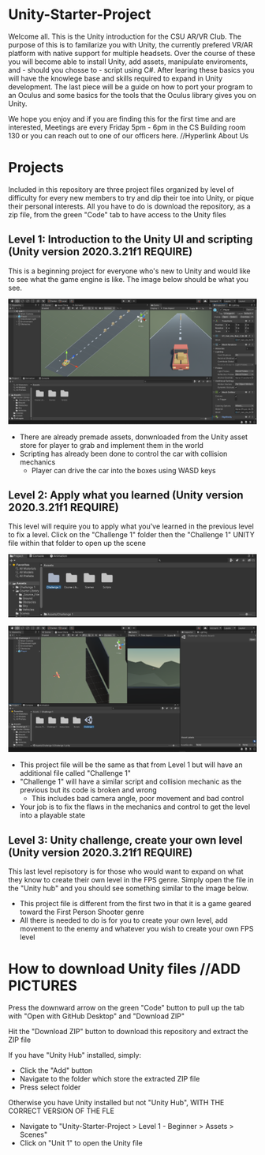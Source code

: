 # Unity-Starter-Project
Welcome all. This is the Unity introduction for the CSU AR/VR Club. The purpose of this is to familarize you with Unity, the currently prefered VR/AR platform with native support for multiple headsets. Over the course of these you will become able to install Unity, add assets, manipulate enviroments, and - should you chosse to - script using C#. After learing these basics you will have the knowlege base and skills required to expand in Unity development. The last piece will be a guide on how to port your program to an Oculus and some basics for the tools that the Oculus library gives you on Unity.

We hope you enjoy and if you are finding this for the first time and are interested, Meetings are every Friday 5pm - 6pm in the CS Building room 130 or you can reach out to one of our officers here. //Hyperlink About Us

# Projects
Included in this repository are three project files organized by level of difficulty for every new members to try and dip their toe into Unity, or pique their personal interests. All you have to do is download the repository, as a zip file, from the green "Code" tab to have access to the Unity files
## Level 1: Introduction to the Unity UI and scripting (Unity version 2020.3.21f1 REQUIRE)
This is a beginning project for everyone who's new to Unity and would like to see what the game engine is like. The image below should be what you see.

![add-level-1-screenshot](./images/leve1_screen.png)

- There are already premade assets, donwnloaded from the Unity asset store for player to grab and implement them in the world
- Scripting has already been done to control the car with collision mechanics
  - Player can drive the car into the boxes using WASD keys
## Level 2: Apply what you learned (Unity version 2020.3.21f1 REQUIRE)
This level will require you to apply what you've learned in the previous level to fix a level. Click on the "Challenge 1" folder then the "Challenge 1" UNITY file within that folder to open up the scene

![level-2-project](./images/level2_screen.png)

![level-2-project](./images/level2_screenshot.png)

- This project file will be the same as that from Level 1 but will have an additional file called "Challenge 1"
- "Challenge 1" will have a similar script and collision mechanic as the previous but its code is broken and wrong
  - This includes bad camera angle, poor movement and bad control
- Your job is to fix the flaws in the mechanics and control to get the level into a playable state
## Level 3: Unity challenge, create your own level (Unity version 2020.3.21f1 REQUIRE)
This last level repisotory is for those who would want to expand on what they know to create their own level in the FPS genre. Simply open the file in the "Unity hub" and you should see something similar to the image below.



- This project file is different from the first two in that it is a game geared toward the First Person Shooter genre
- All there is needed to do is for you to create your own level, add movement to the enemy and whatever you wish to create your own FPS level

# How to download Unity files //ADD PICTURES
Press the downward arrow on the green "Code" button to pull up the tab with "Open with GitHub Desktop" and "Download ZIP"

Hit the "Download ZIP" button to download this repository and extract the ZIP file

If you have "Unity Hub" installed, simply:
- Click the "Add" button
- Navigate to the folder which store the extracted ZIP file
- Press select folder

Otherwise you have Unity installed but not "Unity Hub", WITH THE CORRECT VERSION OF THE FLE
- Navigate to "Unity-Starter-Project > Level 1 - Beginner > Assets > Scenes"
- Click on "Unit 1" to open the Unity file


